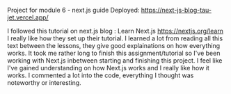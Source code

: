 Project for module 6 - next.js guide
Deployed: https://next-js-blog-tau-jet.vercel.app/

I followed this tutorial on next.js blog : Learn Next.js https://nextjs.org/learn
I really like how they set up their tutorial. I learned a lot from reading all this text between the lessons, they give good explainations on how everything works. It took me rather long to finish this assignment/tutorial so I've been working with Next.js inbetween starting and finishing this project. I feel like I've gained understanding on how Next.js works and I really like how it works.
I commented a lot into the code, everything I thought was noteworthy or interesting. 
